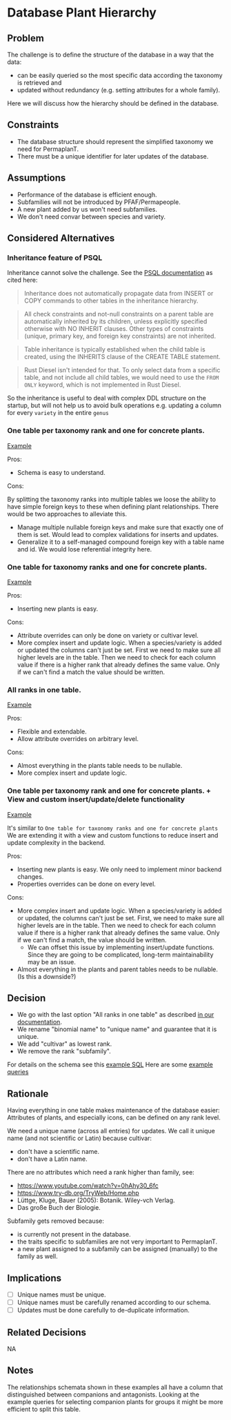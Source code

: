 # Database Plant Hierarchy

## Problem

The challenge is to define the structure of the database in a way that the data:

- can be easily queried so the most specific data according the taxonomy is retrieved and
- updated without redundancy (e.g. setting attributes for a whole family).

Here we will discuss how the hierarchy should be defined in the database.

## Constraints

- The database structure should represent the simplified taxonomy we need for PermaplanT.
- There must be a unique identifier for later updates of the database.

## Assumptions

- Performance of the database is efficient enough.
- Subfamilies will not be introduced by PFAF/Permapeople.
- A new plant added by us won't need subfamilies.
- We don't need convar between species and variety.

## Considered Alternatives

### Inheritance feature of PSQL

Inheritance cannot solve the challenge.
See the [PSQL documentation](https://www.postgresql.org/docs/current/ddl-inherit.html) as cited here:

> Inheritance does not automatically propagate data from INSERT or COPY commands to other tables in the inheritance hierarchy.

> All check constraints and not-null constraints on a parent table are automatically inherited by its children, unless explicitly specified otherwise with NO INHERIT clauses. Other types of constraints (unique, primary key, and foreign key constraints) are not inherited.

> Table inheritance is typically established when the child table is created, using the INHERITS clause of the CREATE TABLE statement.

> Rust Diesel isn't intended for that. To only select data from a specific table, and not include all child tables, we would need to use the `FROM ONLY` keyword, which is not implemented in Rust Diesel.

So the inheritance is useful to deal with complex DDL structure on the startup, but will not help us to avoid bulk operations e.g. updating a column for every `variety` in the entire `genus`

### One table per taxonomy rank and one for concrete plants.

[Example](example_migrations/one-table-per-taxonomy)

Pros:

- Schema is easy to understand.

Cons:

By splitting the taxonomy ranks into multiple tables we loose the ability to have simple foreign keys to these when defining plant relationships.
There would be two approaches to alleviate this.

- Manage multiple nullable foreign keys and make sure that exactly one of them is set.
  Would lead to complex validations for inserts and updates.
- Generalize it to a self-managed compound foreign key with a table name and id.
  We would lose referential integrity here.

### One table for taxonomy ranks and one for concrete plants.

[Example](example_migrations/taxonomy-ranks-and-concrete-plants)

Pros:

- Inserting new plants is easy.

Cons:

- Attribute overrides can only be done on variety or cultivar level.
- More complex insert and update logic.
  When a species/variety is added or updated the columns can't just be set.
  First we need to make sure all higher levels are in the table.
  Then we need to check for each column value if there is a higher rank that already defines the same value.
  Only if we can't find a match the value should be written.

### All ranks in one table.

[Example](example_migrations/normalized-plants-and-ranks)

Pros:

- Flexible and extendable.
- Allow attribute overrides on arbitrary level.

Cons:

- Almost everything in the plants table needs to be nullable.
- More complex insert and update logic.

### One table per taxonomy rank and one for concrete plants. + View and custom insert/update/delete functionality

[Example](example_migrations/one-table-per-taxonomy-view-functions)

It's similar to `One table for taxonomy ranks and one for concrete plants` We are extending it with a view and custom functions to reduce insert and update complexity in the backend.

Pros:

- Inserting new plants is easy. We only need to implement minor backend changes.
- Properties overrides can be done on every level.

Cons:

- More complex insert and update logic.
  When a species/variety is added or updated, the columns can't just be set.
  First, we need to make sure all higher levels are in the table.
  Then we need to check for each column value if there is a higher rank that already defines the same value.
  Only if we can't find a match, the value should be written.
  - We can offset this issue by implementing insert/update functions.
    Since they are going to be complicated, long-term maintainability may be an issue.
- Almost everything in the plants and parent tables needs to be nullable. (Is this a downside?)

## Decision

- We go with the last option "All ranks in one table" as described [in our documentation](../database/hierarchy.md).
- We rename "binomial name" to "unique name" and guarantee that it is unique.
- We add "cultivar" as lowest rank.
- We remove the rank "subfamily".

For details on the schema see this [example SQL](example_migrations/normalized-plants-and-ranks/2023-04-07-130215_plant_relationships/up.sql)
Here are some [example queries](example_migrations/normalized-plants-and-ranks/example_queries.sql)

## Rationale

Having everything in one table makes maintenance of the database easier:
Attributes of plants, and especially icons, can be defined on any rank level.

We need a unique name (across all entries) for updates.
We call it unique name (and not scientific or Latin) because cultivar:

- don't have a scientific name.
- don't have a Latin name.

There are no attributes which need a rank higher than family, see:

- https://www.youtube.com/watch?v=0hAhy30_6fc
- https://www.try-db.org/TryWeb/Home.php
- Lüttge, Kluge, Bauer (2005): Botanik. Wiley-vch Verlag.
- Das große Buch der Biologie.

Subfamily gets removed because:

- is currently not present in the database.
- the traits specific to subfamilies are not very important to PermaplanT.
- a new plant assigned to a subfamily can be assigned (manually) to the family as well.

## Implications

- [ ] Unique names must be unique.
- [ ] Unique names must be carefully renamed according to our schema.
- [ ] Updates must be done carefully to de-duplicate information.

## Related Decisions

NA

## Notes

The relationships schemata shown in these examples all have a column that distinguished between companions and antagonists.
Looking at the example queries for selecting companion plants for groups it might be more efficient to split this table.
